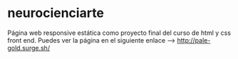# neurocienciarte
Página web responsive estática como proyecto final del curso de html y css front end.
Puedes ver la página en el siguiente enlace --> http://pale-gold.surge.sh/
